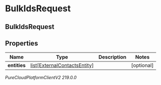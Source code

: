 # BulkIdsRequest

## BulkIdsRequest

## Properties

|Name | Type | Description | Notes|
|------------ | ------------- | ------------- | -------------|
| **entities** | [list[ExternalContactsEntity]](ExternalContactsEntity) |  | [optional] |



_PureCloudPlatformClientV2 219.0.0_
